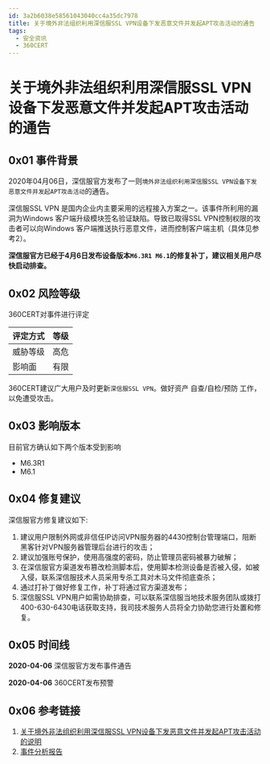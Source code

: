 ```yaml
---
id: 3a2b6038e58561043040cc4a35dc7978
title: 关于境外非法组织利用深信服SSL VPN设备下发恶意文件并发起APT攻击活动的通告
tags: 
  - 安全资讯
  - 360CERT
---
```


# 关于境外非法组织利用深信服SSL VPN设备下发恶意文件并发起APT攻击活动的通告

0x01 事件背景
---------


2020年04月06日，深信服官方发布了一则`境外非法组织利用深信服SSL VPN设备下发恶意文件并发起APT攻击活动`的通告。


深信服SSL VPN 是国内企业内主要采用的远程接入方案之一。该事件所利用的漏洞为Windows 客户端升级模块签名验证缺陷。导致已取得SSL VPN控制权限的攻击者可以向Windows 客户端推送执行恶意文件，进而控制客户端主机（具体见参考2）。


**深信服官方已经于4月6日发布设备版本`M6.3R1 M6.1`的修复补丁，建议相关用户尽快启动排查。**


0x02 风险等级
---------


360CERT对事件进行评定




| 评定方式 | 等级 |
| --- | --- |
| 威胁等级 | 高危 |
| 影响面 | 有限 |


360CERT建议广大用户及时更新`深信服SSL VPN`。做好资产 自查/自检/预防 工作，以免遭受攻击。


0x03 影响版本
---------


目前官方确认如下两个版本受到影响


* M6.3R1
* M6.1


0x04 修复建议
---------


深信服官方修复建议如下:


1. 建议用户限制外网或非信任IP访问VPN服务器的4430控制台管理端口，阻断黑客针对VPN服务器管理后台进行的攻击；
2. 建议加强账号保护，使用高强度的密码，防止管理员密码被暴力破解；
3. 在深信服官方渠道发布篡改检测脚本后，使用脚本检测设备是否被入侵，如被入侵，联系深信服技术人员采用专杀工具对木马文件彻底查杀；
4. 通过打补丁做好修复工作，补丁将通过官方渠道发布；
5. 深信服SSL VPN用户如需协助排查，可以联系深信服当地技术服务团队或拨打400-630-6430电话获取支持，我司技术服务人员将全力协助您进行处置和修复。


0x05 时间线
--------


**2020-04-06** 深信服官方发布事件通告


**2020-04-06** 360CERT发布预警


0x06 参考链接
---------


1. [关于境外非法组织利用深信服SSL VPN设备下发恶意文件并发起APT攻击活动的说明](https://mp.weixin.qq.com/s/lKp_3kPNEycXqfCnVPxoDw)
2. [事件分析报告](https://mp.weixin.qq.com/s/yllYGj9dsNbmcVMmZOlpFQ)


